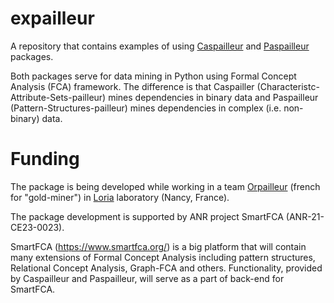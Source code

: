 # expailleur

A repository that contains examples of using [Caspailleur](https://github.com/EgorDudyrev/caspailleur) and [Paspailleur](https://github.com/EgorDudyrev/paspailleur) packages.

Both packages serve for data mining in Python using Formal Concept Analysis (FCA) framework. The difference is that Caspailler (Characteristc-Attribute-Sets-pailleur) mines dependencies in binary data and Paspailleur (Pattern-Structures-pailleur) mines dependencies in complex (i.e. non-binary) data.


# Funding
The package is being developed while working in a team [Orpailleur](https://orpailleur.loria.fr) (french for "gold-miner") in [Loria](https://www.loria.fr) laboratory (Nancy, France). 

The package development is supported by ANR project SmartFCA (ANR-21-CE23-0023).

SmartFCA (https://www.smartfca.org/) is a big platform that will contain many extensions of Formal Concept Analysis including pattern structures, Relational Concept Analysis, Graph-FCA and others. Functionality, provided by Caspailleur and Paspailleur, will serve as a part of back-end for SmartFCA.
